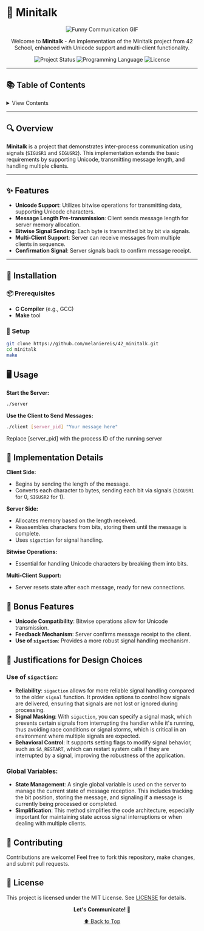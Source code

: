 # 📡 Minitalk

<div align="center">

![Funny Communication GIF]([https://media.tenor.com/yF3Zothe3f8AAAAM/food-fight-food-war.gif](https://media0.giphy.com/media/v1.Y2lkPTc5MGI3NjExNGl3bWx4cTZoMHY4d2MzbmtzZTEyMGszeHFwOWNxcWg5YnNydTdtbyZlcD12MV9pbnRlcm5hbF9naWZfYnlfaWQmY3Q9Zw/3o7bucZfOGGG4gWlPy/giphy.gif))

Welcome to **Minitalk** - An implementation of the Minitalk project from 42 School, enhanced with Unicode support and multi-client functionality.

![Project Status](https://img.shields.io/badge/Project-Minitalk-blue?style=for-the-badge&logo=42)
![Programming Language](https://img.shields.io/badge/Language-C-orange?style=for-the-badge&logo=c)
![License](https://img.shields.io/badge/License-MIT-green?style=for-the-badge)

</div>

---

## 📚 Table of Contents

<details>
<summary>View Contents</summary>

- [Overview](#overview)
- [Features](#features)
- [Installation](#installation)
- [Usage](#usage)
- [Implementation Details](#implementation-details)
- [Bonus Features](#bonus-features)
- [Contributing](#contributing)
- [License](#license)

</details>

---

## 🔍 Overview

**Minitalk** is a project that demonstrates inter-process communication using signals (`SIGUSR1` and `SIGUSR2`). This implementation extends the basic requirements by supporting Unicode, transmitting message length, and handling multiple clients.

---

## ✨ Features

- **Unicode Support**: Utilizes bitwise operations for transmitting data, supporting Unicode characters.
- **Message Length Pre-transmission**: Client sends message length for server memory allocation.
- **Bitwise Signal Sending**: Each byte is transmitted bit by bit via signals.
- **Multi-Client Support**: Server can receive messages from multiple clients in sequence.
- **Confirmation Signal**: Server signals back to confirm message receipt.

---

## 🚀 Installation

### 📦 Prerequisites

- **C Compiler** (e.g., GCC)
- **Make** tool

### 🔧 Setup

```bash
git clone https://github.com/melaniereis/42_minitalk.git
cd minitalk
make
```
## 🖥️ Usage

**Start the Server:**
```bash
./server
```
**Use the Client to Send Messages:**
```bash
./client [server_pid] "Your message here"
```
Replace [server_pid] with the process ID of the running server
## 🧠 Implementation Details

**Client Side:**
- Begins by sending the length of the message.
- Converts each character to bytes, sending each bit via signals (`SIGUSR1` for 0, `SIGUSR2` for 1).

**Server Side:**
- Allocates memory based on the length received.
- Reassembles characters from bits, storing them until the message is complete.
- Uses `sigaction` for signal handling.

**Bitwise Operations:**
- Essential for handling Unicode characters by breaking them into bits.

**Multi-Client Support:**
- Server resets state after each message, ready for new connections.

## 🎁 Bonus Features

- **Unicode Compatibility**: Bitwise operations allow for Unicode transmission.
- **Feedback Mechanism**: Server confirms message receipt to the client.
- **Use of `sigaction`**: Provides a more robust signal handling mechanism.

## 🧬 Justifications for Design Choices

### Use of `sigaction`:
- **Reliability**: `sigaction` allows for more reliable signal handling compared to the older `signal` function. It provides options to control how signals are delivered, ensuring that signals are not lost or ignored during processing.
- **Signal Masking**: With `sigaction`, you can specify a signal mask, which prevents certain signals from interrupting the handler while it's running, thus avoiding race conditions or signal storms, which is critical in an environment where multiple signals are expected.
- **Behavioral Control**: It supports setting flags to modify signal behavior, such as `SA_RESTART`, which can restart system calls if they are interrupted by a signal, improving the robustness of the application.

### Global Variables:
- **State Management**: A single global variable is used on the server to manage the current state of message reception. This includes tracking the bit position, storing the message, and signaling if a message is currently being processed or completed.
- **Simplification**: This method simplifies the code architecture, especially important for maintaining state across signal interruptions or when dealing with multiple clients.

## 🤝 Contributing

Contributions are welcome! Feel free to fork this repository, make changes, and submit pull requests.

## 📜 License

This project is licensed under the MIT License. See [LICENSE](LICENSE) for details.

<div align="center">

**Let's Communicate! 🎉**

[⬆ Back to Top](#-minitalk)

</div>
